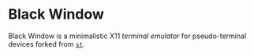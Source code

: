 # Black Window

Black Window is a minimalistic X11 *terminal emulator* for pseudo-terminal devices forked from [`st`](http://st.suckless.org/).
